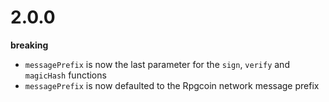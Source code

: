 # 2.0.0
__breaking__
- `messagePrefix` is now the last parameter for the `sign`, `verify` and `magicHash` functions
- `messagePrefix` is now defaulted to the Rpgcoin network message prefix

